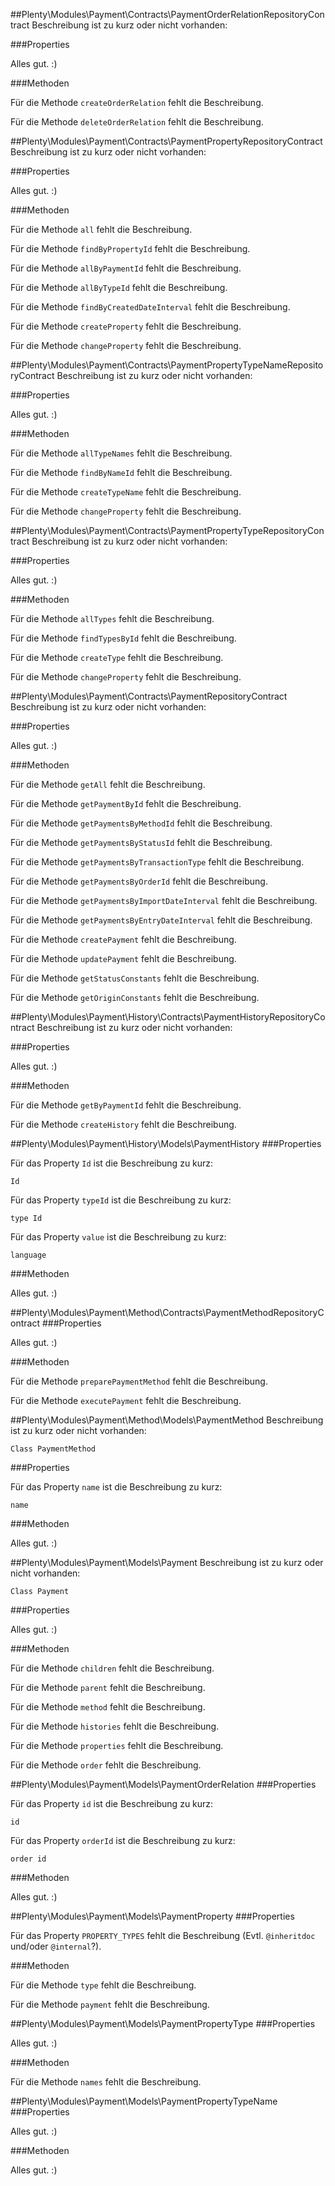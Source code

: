 ##Plenty\Modules\Payment\Contracts\PaymentOrderRelationRepositoryContract
Beschreibung ist zu kurz oder nicht vorhanden:

    

###Properties

Alles gut. :)

###Methoden

Für die Methode `createOrderRelation` fehlt die Beschreibung.

Für die Methode `deleteOrderRelation` fehlt die Beschreibung.

##Plenty\Modules\Payment\Contracts\PaymentPropertyRepositoryContract
Beschreibung ist zu kurz oder nicht vorhanden:

    

###Properties

Alles gut. :)

###Methoden

Für die Methode `all` fehlt die Beschreibung.

Für die Methode `findByPropertyId` fehlt die Beschreibung.

Für die Methode `allByPaymentId` fehlt die Beschreibung.

Für die Methode `allByTypeId` fehlt die Beschreibung.

Für die Methode `findByCreatedDateInterval` fehlt die Beschreibung.

Für die Methode `createProperty` fehlt die Beschreibung.

Für die Methode `changeProperty` fehlt die Beschreibung.

##Plenty\Modules\Payment\Contracts\PaymentPropertyTypeNameRepositoryContract
Beschreibung ist zu kurz oder nicht vorhanden:

    

###Properties

Alles gut. :)

###Methoden

Für die Methode `allTypeNames` fehlt die Beschreibung.

Für die Methode `findByNameId` fehlt die Beschreibung.

Für die Methode `createTypeName` fehlt die Beschreibung.

Für die Methode `changeProperty` fehlt die Beschreibung.

##Plenty\Modules\Payment\Contracts\PaymentPropertyTypeRepositoryContract
Beschreibung ist zu kurz oder nicht vorhanden:

    

###Properties

Alles gut. :)

###Methoden

Für die Methode `allTypes` fehlt die Beschreibung.

Für die Methode `findTypesById` fehlt die Beschreibung.

Für die Methode `createType` fehlt die Beschreibung.

Für die Methode `changeProperty` fehlt die Beschreibung.

##Plenty\Modules\Payment\Contracts\PaymentRepositoryContract
Beschreibung ist zu kurz oder nicht vorhanden:

    

###Properties

Alles gut. :)

###Methoden

Für die Methode `getAll` fehlt die Beschreibung.

Für die Methode `getPaymentById` fehlt die Beschreibung.

Für die Methode `getPaymentsByMethodId` fehlt die Beschreibung.

Für die Methode `getPaymentsByStatusId` fehlt die Beschreibung.

Für die Methode `getPaymentsByTransactionType` fehlt die Beschreibung.

Für die Methode `getPaymentsByOrderId` fehlt die Beschreibung.

Für die Methode `getPaymentsByImportDateInterval` fehlt die Beschreibung.

Für die Methode `getPaymentsByEntryDateInterval` fehlt die Beschreibung.

Für die Methode `createPayment` fehlt die Beschreibung.

Für die Methode `updatePayment` fehlt die Beschreibung.

Für die Methode `getStatusConstants` fehlt die Beschreibung.

Für die Methode `getOriginConstants` fehlt die Beschreibung.

##Plenty\Modules\Payment\History\Contracts\PaymentHistoryRepositoryContract
Beschreibung ist zu kurz oder nicht vorhanden:

    

###Properties

Alles gut. :)

###Methoden

Für die Methode `getByPaymentId` fehlt die Beschreibung.

Für die Methode `createHistory` fehlt die Beschreibung.

##Plenty\Modules\Payment\History\Models\PaymentHistory
###Properties

Für das Property `Id` ist die Beschreibung zu kurz:

    Id

Für das Property `typeId` ist die Beschreibung zu kurz:

    type Id

Für das Property `value` ist die Beschreibung zu kurz:

    language

###Methoden

Alles gut. :)

##Plenty\Modules\Payment\Method\Contracts\PaymentMethodRepositoryContract
###Properties

Alles gut. :)

###Methoden

Für die Methode `preparePaymentMethod` fehlt die Beschreibung.

Für die Methode `executePayment` fehlt die Beschreibung.

##Plenty\Modules\Payment\Method\Models\PaymentMethod
Beschreibung ist zu kurz oder nicht vorhanden:

    Class PaymentMethod

###Properties

Für das Property `name` ist die Beschreibung zu kurz:

    name

###Methoden

Alles gut. :)

##Plenty\Modules\Payment\Models\Payment
Beschreibung ist zu kurz oder nicht vorhanden:

    Class Payment

###Properties

Alles gut. :)

###Methoden

Für die Methode `children` fehlt die Beschreibung.

Für die Methode `parent` fehlt die Beschreibung.

Für die Methode `method` fehlt die Beschreibung.

Für die Methode `histories` fehlt die Beschreibung.

Für die Methode `properties` fehlt die Beschreibung.

Für die Methode `order` fehlt die Beschreibung.

##Plenty\Modules\Payment\Models\PaymentOrderRelation
###Properties

Für das Property `id` ist die Beschreibung zu kurz:

    id

Für das Property `orderId` ist die Beschreibung zu kurz:

    order id

###Methoden

Alles gut. :)

##Plenty\Modules\Payment\Models\PaymentProperty
###Properties

Für das Property `PROPERTY_TYPES` fehlt die Beschreibung (Evtl. `@inheritdoc` und/oder `@internal`?).

###Methoden

Für die Methode `type` fehlt die Beschreibung.

Für die Methode `payment` fehlt die Beschreibung.

##Plenty\Modules\Payment\Models\PaymentPropertyType
###Properties

Alles gut. :)

###Methoden

Für die Methode `names` fehlt die Beschreibung.

##Plenty\Modules\Payment\Models\PaymentPropertyTypeName
###Properties

Alles gut. :)

###Methoden

Alles gut. :)

